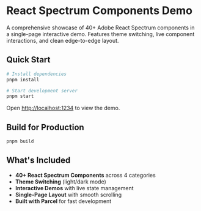# React Spectrum Components Demo

A comprehensive showcase of 40+ Adobe React Spectrum components in a single-page interactive demo. Features theme switching, live component interactions, and clean edge-to-edge layout.

## Quick Start

```bash
# Install dependencies
pnpm install

# Start development server
pnpm start
```

Open [http://localhost:1234](http://localhost:1234) to view the demo.

## Build for Production

```bash
pnpm build
```

## What's Included

- **40+ React Spectrum Components** across 4 categories
- **Theme Switching** (light/dark mode)
- **Interactive Demos** with live state management
- **Single-Page Layout** with smooth scrolling
- **Built with Parcel** for fast development
